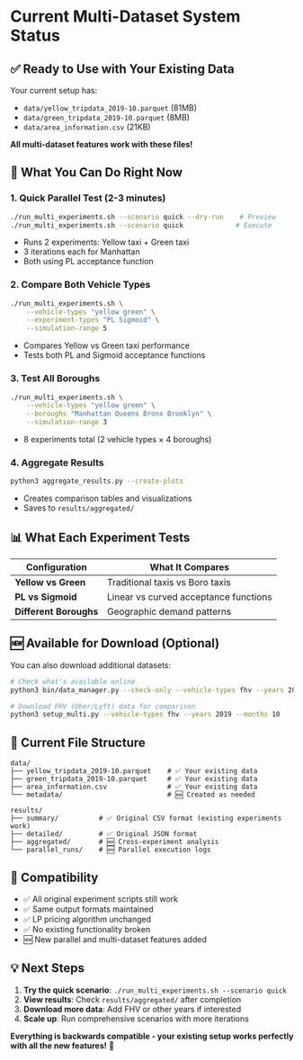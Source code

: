 # Current Multi-Dataset System Status

## ✅ **Ready to Use with Your Existing Data**

Your current setup has:
- `data/yellow_tripdata_2019-10.parquet` (81MB) 
- `data/green_tripdata_2019-10.parquet` (8MB)
- `data/area_information.csv` (21KB)

**All multi-dataset features work with these files!**

## 🚀 **What You Can Do Right Now**

### 1. **Quick Parallel Test** (2-3 minutes)
```bash
./run_multi_experiments.sh --scenario quick --dry-run    # Preview
./run_multi_experiments.sh --scenario quick             # Execute
```
- Runs 2 experiments: Yellow taxi + Green taxi
- 3 iterations each for Manhattan  
- Both using PL acceptance function

### 2. **Compare Both Vehicle Types** 
```bash
./run_multi_experiments.sh \
    --vehicle-types "yellow green" \
    --experiment-types "PL Sigmoid" \
    --simulation-range 5
```
- Compares Yellow vs Green taxi performance
- Tests both PL and Sigmoid acceptance functions

### 3. **Test All Boroughs**
```bash
./run_multi_experiments.sh \
    --vehicle-types "yellow green" \
    --boroughs "Manhattan Queens Bronx Brooklyn" \
    --simulation-range 3
```
- 8 experiments total (2 vehicle types × 4 boroughs)

### 4. **Aggregate Results**
```bash
python3 aggregate_results.py --create-plots
```
- Creates comparison tables and visualizations
- Saves to `results/aggregated/`

## 📊 **What Each Experiment Tests**

| Configuration | What It Compares |
|---------------|------------------|
| **Yellow vs Green** | Traditional taxis vs Boro taxis |
| **PL vs Sigmoid** | Linear vs curved acceptance functions |
| **Different Boroughs** | Geographic demand patterns |

## 🆕 **Available for Download** (Optional)

You can also download additional datasets:

```bash
# Check what's available online
python3 bin/data_manager.py --check-only --vehicle-types fhv --years 2019

# Download FHV (Uber/Lyft) data for comparison
python3 setup_multi.py --vehicle-types fhv --years 2019 --months 10
```

## 📁 **Current File Structure**

```
data/
├── yellow_tripdata_2019-10.parquet    # ✅ Your existing data
├── green_tripdata_2019-10.parquet     # ✅ Your existing data  
├── area_information.csv               # ✅ Your existing data
└── metadata/                          # 🆕 Created as needed

results/
├── summary/          # ✅ Original CSV format (existing experiments work)
├── detailed/         # ✅ Original JSON format  
├── aggregated/       # 🆕 Cross-experiment analysis
└── parallel_runs/    # 🆕 Parallel execution logs
```

## 🔧 **Compatibility**

- ✅ All original experiment scripts still work
- ✅ Same output formats maintained  
- ✅ LP pricing algorithm unchanged
- ✅ No existing functionality broken
- 🆕 New parallel and multi-dataset features added

## 💡 **Next Steps**

1. **Try the quick scenario**: `./run_multi_experiments.sh --scenario quick`
2. **View results**: Check `results/aggregated/` after completion
3. **Download more data**: Add FHV or other years if interested
4. **Scale up**: Run comprehensive scenarios with more iterations

**Everything is backwards compatible - your existing setup works perfectly with all the new features!** 🎉 
